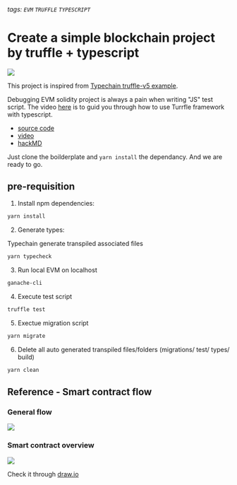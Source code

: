 ###### tags: `EVM` `TRUFFLE` `TYPESCRIPT`

# Create a simple blockchain project by truffle + typescript

![](https://i.imgur.com/sZMhbU4.png)

This project is inspired from [Typechain truffle-v5 example](https://github.com/dethcrypto/TypeChain/tree/master/examples/truffle-v5).

Debugging EVM solidity project is always a pain when writing "JS" test script.
The video [here](https://youtu.be/NbFq0hvNpGA) is to guid you through how to use Turrfle framework with typescript.

- [source code](https://github.com/happyeric77/truffle_ts_boilerplate)
- [video](https://youtu.be/NbFq0hvNpGA)
- [hackMD](https://hackmd.io/@happyeric77/SJuBrA33j)

Just clone the boilderplate and `yarn install` the dependancy. And we are ready to go.

## pre-requisition

1. Install npm dependencies:

```sh
yarn install
```

2. Generate types:

Typechain generate transpiled associated files

```sh
yarn typecheck
```

3. Run local EVM on localhost

```sh
ganache-cli
```

4. Execute test script

```sh
truffle test
```

5. Exectue migration script

```sh
yarn migrate
```

6. Delete all auto generated transpiled files/folders (migrations/ test/ types/ build)

```sh
yarn clean
```

## Reference - Smart contract flow

### General flow

![](https://i.imgur.com/zmQnlOh.png)

### Smart contract overview

![](https://i.imgur.com/EE2lC6I.png)

Check it through [draw.io](https://drive.google.com/file/d/1NqtLREoG0voLfhFSasNajkDwm-szm6Co/view?usp=sharing)
